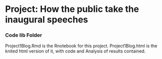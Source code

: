 # Project: How the public take the inaugural speeches
### Code lib Folder

Project1Blog.Rmd is the Rnotebook for this project. Project1Blog.html is the knited html version of it, with code and Analysis of results contained.

